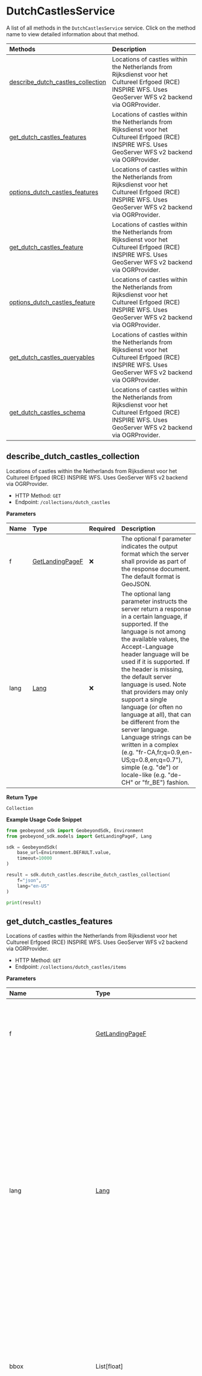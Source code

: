 # DutchCastlesService

A list of all methods in the `DutchCastlesService` service. Click on the method name to view detailed information about that method.

| Methods                                                                 | Description                                                                                                                                               |
| :---------------------------------------------------------------------- | :-------------------------------------------------------------------------------------------------------------------------------------------------------- |
| [describe_dutch_castles_collection](#describe_dutch_castles_collection) | Locations of castles within the Netherlands from Rijksdienst voor het Cultureel Erfgoed (RCE) INSPIRE WFS. Uses GeoServer WFS v2 backend via OGRProvider. |
| [get_dutch_castles_features](#get_dutch_castles_features)               | Locations of castles within the Netherlands from Rijksdienst voor het Cultureel Erfgoed (RCE) INSPIRE WFS. Uses GeoServer WFS v2 backend via OGRProvider. |
| [options_dutch_castles_features](#options_dutch_castles_features)       | Locations of castles within the Netherlands from Rijksdienst voor het Cultureel Erfgoed (RCE) INSPIRE WFS. Uses GeoServer WFS v2 backend via OGRProvider. |
| [get_dutch_castles_feature](#get_dutch_castles_feature)                 | Locations of castles within the Netherlands from Rijksdienst voor het Cultureel Erfgoed (RCE) INSPIRE WFS. Uses GeoServer WFS v2 backend via OGRProvider. |
| [options_dutch_castles_feature](#options_dutch_castles_feature)         | Locations of castles within the Netherlands from Rijksdienst voor het Cultureel Erfgoed (RCE) INSPIRE WFS. Uses GeoServer WFS v2 backend via OGRProvider. |
| [get_dutch_castles_queryables](#get_dutch_castles_queryables)           | Locations of castles within the Netherlands from Rijksdienst voor het Cultureel Erfgoed (RCE) INSPIRE WFS. Uses GeoServer WFS v2 backend via OGRProvider. |
| [get_dutch_castles_schema](#get_dutch_castles_schema)                   | Locations of castles within the Netherlands from Rijksdienst voor het Cultureel Erfgoed (RCE) INSPIRE WFS. Uses GeoServer WFS v2 backend via OGRProvider. |

## describe_dutch_castles_collection

Locations of castles within the Netherlands from Rijksdienst voor het Cultureel Erfgoed (RCE) INSPIRE WFS. Uses GeoServer WFS v2 backend via OGRProvider.

- HTTP Method: `GET`
- Endpoint: `/collections/dutch_castles`

**Parameters**

| Name | Type                                            | Required | Description                                                                                                                                                                                                                                                                                                                                                                                                                                                                                                                                                                                          |
| :--- | :---------------------------------------------- | :------- | :--------------------------------------------------------------------------------------------------------------------------------------------------------------------------------------------------------------------------------------------------------------------------------------------------------------------------------------------------------------------------------------------------------------------------------------------------------------------------------------------------------------------------------------------------------------------------------------------------- |
| f    | [GetLandingPageF](../models/GetLandingPageF.md) | ❌       | The optional f parameter indicates the output format which the server shall provide as part of the response document. The default format is GeoJSON.                                                                                                                                                                                                                                                                                                                                                                                                                                                 |
| lang | [Lang](../models/Lang.md)                       | ❌       | The optional lang parameter instructs the server return a response in a certain language, if supported. If the language is not among the available values, the Accept-Language header language will be used if it is supported. If the header is missing, the default server language is used. Note that providers may only support a single language (or often no language at all), that can be different from the server language. Language strings can be written in a complex (e.g. "fr-CA,fr;q=0.9,en-US;q=0.8,en;q=0.7"), simple (e.g. "de") or locale-like (e.g. "de-CH" or "fr_BE") fashion. |

**Return Type**

`Collection`

**Example Usage Code Snippet**

```python
from geobeyond_sdk import GeobeyondSdk, Environment
from geobeyond_sdk.models import GetLandingPageF, Lang

sdk = GeobeyondSdk(
    base_url=Environment.DEFAULT.value,
    timeout=10000
)

result = sdk.dutch_castles.describe_dutch_castles_collection(
    f="json",
    lang="en-US"
)

print(result)
```

## get_dutch_castles_features

Locations of castles within the Netherlands from Rijksdienst voor het Cultureel Erfgoed (RCE) INSPIRE WFS. Uses GeoServer WFS v2 backend via OGRProvider.

- HTTP Method: `GET`
- Endpoint: `/collections/dutch_castles/items`

**Parameters**

| Name                       | Type                                                                                      | Required | Description                                                                                                                                                                                                                                                                                                                                                                                                                                                                                                                                                                                          |
| :------------------------- | :---------------------------------------------------------------------------------------- | :------- | :--------------------------------------------------------------------------------------------------------------------------------------------------------------------------------------------------------------------------------------------------------------------------------------------------------------------------------------------------------------------------------------------------------------------------------------------------------------------------------------------------------------------------------------------------------------------------------------------------- |
| f                          | [GetLandingPageF](../models/GetLandingPageF.md)                                           | ❌       | The optional f parameter indicates the output format which the server shall provide as part of the response document. The default format is GeoJSON.                                                                                                                                                                                                                                                                                                                                                                                                                                                 |
| lang                       | [Lang](../models/Lang.md)                                                                 | ❌       | The optional lang parameter instructs the server return a response in a certain language, if supported. If the language is not among the available values, the Accept-Language header language will be used if it is supported. If the header is missing, the default server language is used. Note that providers may only support a single language (or often no language at all), that can be different from the server language. Language strings can be written in a complex (e.g. "fr-CA,fr;q=0.9,en-US;q=0.8,en;q=0.7"), simple (e.g. "de") or locale-like (e.g. "de-CH" or "fr_BE") fashion. |
| bbox                       | List[float]                                                                               | ❌       | Only features that have a geometry that intersects the bounding box are selected.The bounding box is provided as four or six numbers, depending on whether the coordinate reference system includes a vertical axis (height or depth).                                                                                                                                                                                                                                                                                                                                                               |
| limit                      | int                                                                                       | ❌       | The optional limit parameter limits the number of items that are presented in the response document. Only items are counted that are on the first level of the collection in the response document. Nested objects contained within the explicitly requested items shall not be counted. Minimum = 1. Maximum = 10000. Default = 10.                                                                                                                                                                                                                                                                 |
| crs                        | str                                                                                       | ❌       | Indicates the coordinate reference system for the results.                                                                                                                                                                                                                                                                                                                                                                                                                                                                                                                                           |
| bbox_crs                   | str                                                                                       | ❌       | Indicates the coordinate reference system for the given bbox coordinates.                                                                                                                                                                                                                                                                                                                                                                                                                                                                                                                            |
| properties                 | [List[GetDutchCastlesFeaturesProperties]](../models/GetDutchCastlesFeaturesProperties.md) | ❌       | The properties that should be included for each feature. The parameter value is a comma-separated list of property names.                                                                                                                                                                                                                                                                                                                                                                                                                                                                            |
| vendor_specific_parameters | dict                                                                                      | ❌       | Additional "free-form" parameters that are not explicitly defined                                                                                                                                                                                                                                                                                                                                                                                                                                                                                                                                    |
| skip_geometry              | bool                                                                                      | ❌       | This option can be used to skip response geometries for each feature.                                                                                                                                                                                                                                                                                                                                                                                                                                                                                                                                |
| sortby                     | List[str]                                                                                 | ❌       | Specifies a comma-separated list of property names by which the response shall be sorted. If the property name is preceded by a plus (+) sign it indicates an ascending sort for that property. If the property name is preceded by a minus (-) sign it indicates a descending sort for that property. If the property is not preceded by a plus or minus, then the default sort order implied is ascending (+).                                                                                                                                                                                     |
| offset                     | int                                                                                       | ❌       | The optional offset parameter indicates the index within the result set from which the server shall begin presenting results in the response document. The first element has an index of 0 (default).                                                                                                                                                                                                                                                                                                                                                                                                |
| gml_id                     | str                                                                                       | ❌       |                                                                                                                                                                                                                                                                                                                                                                                                                                                                                                                                                                                                      |
| gid                        | int                                                                                       | ❌       |                                                                                                                                                                                                                                                                                                                                                                                                                                                                                                                                                                                                      |
| cchin                      | str                                                                                       | ❌       |                                                                                                                                                                                                                                                                                                                                                                                                                                                                                                                                                                                                      |
| naam                       | str                                                                                       | ❌       |                                                                                                                                                                                                                                                                                                                                                                                                                                                                                                                                                                                                      |
| plaats                     | str                                                                                       | ❌       |                                                                                                                                                                                                                                                                                                                                                                                                                                                                                                                                                                                                      |
| info_link                  | str                                                                                       | ❌       |                                                                                                                                                                                                                                                                                                                                                                                                                                                                                                                                                                                                      |
| datering                   | str                                                                                       | ❌       |                                                                                                                                                                                                                                                                                                                                                                                                                                                                                                                                                                                                      |
| rijksmonnr                 | str                                                                                       | ❌       |                                                                                                                                                                                                                                                                                                                                                                                                                                                                                                                                                                                                      |
| provincie                  | str                                                                                       | ❌       |                                                                                                                                                                                                                                                                                                                                                                                                                                                                                                                                                                                                      |
| foto_thumb                 | str                                                                                       | ❌       |                                                                                                                                                                                                                                                                                                                                                                                                                                                                                                                                                                                                      |
| foto_groot                 | str                                                                                       | ❌       |                                                                                                                                                                                                                                                                                                                                                                                                                                                                                                                                                                                                      |
| bijschrift                 | str                                                                                       | ❌       |                                                                                                                                                                                                                                                                                                                                                                                                                                                                                                                                                                                                      |
| zichtbaar                  | str                                                                                       | ❌       |                                                                                                                                                                                                                                                                                                                                                                                                                                                                                                                                                                                                      |
| legenda                    | str                                                                                       | ❌       |                                                                                                                                                                                                                                                                                                                                                                                                                                                                                                                                                                                                      |
| typering                   | str                                                                                       | ❌       |                                                                                                                                                                                                                                                                                                                                                                                                                                                                                                                                                                                                      |

**Return Type**

`FeatureCollectionGeoJson`

**Example Usage Code Snippet**

```python
from geobeyond_sdk import GeobeyondSdk, Environment
from geobeyond_sdk.models import GetLandingPageF, Lang, dict

sdk = GeobeyondSdk(
    base_url=Environment.DEFAULT.value,
    timeout=10000
)
bbox=[
    9.33
]
properties=[
    "gml_id"
]
vendor_specific_parameters=dict(
    {}
)
sortby=[
    "bRsp*b&"
]

result = sdk.dutch_castles.get_dutch_castles_features(
    f="json",
    lang="en-US",
    bbox=bbox,
    limit=10,
    crs="crs",
    bbox_crs="bbox-crs",
    properties=properties,
    vendor_specific_parameters=vendor_specific_parameters,
    skip_geometry=True,
    sortby=sortby,
    offset=3,
    gml_id="gml_id",
    gid=4,
    cchin="cchin",
    naam="naam",
    plaats="plaats",
    info_link="info_link",
    datering="datering",
    rijksmonnr="rijksmonnr",
    provincie="provincie",
    foto_thumb="foto_thumb",
    foto_groot="foto_groot",
    bijschrift="bijschrift",
    zichtbaar="zichtbaar",
    legenda="legenda",
    typering="typering"
)

print(result)
```

## options_dutch_castles_features

Locations of castles within the Netherlands from Rijksdienst voor het Cultureel Erfgoed (RCE) INSPIRE WFS. Uses GeoServer WFS v2 backend via OGRProvider.

- HTTP Method: `OPTIONS`
- Endpoint: `/collections/dutch_castles/items`

**Example Usage Code Snippet**

```python
from geobeyond_sdk import GeobeyondSdk, Environment

sdk = GeobeyondSdk(
    base_url=Environment.DEFAULT.value,
    timeout=10000
)

result = sdk.dutch_castles.options_dutch_castles_features()

print(result)
```

## get_dutch_castles_feature

Locations of castles within the Netherlands from Rijksdienst voor het Cultureel Erfgoed (RCE) INSPIRE WFS. Uses GeoServer WFS v2 backend via OGRProvider.

- HTTP Method: `GET`
- Endpoint: `/collections/dutch_castles/items/{featureId}`

**Parameters**

| Name       | Type                                            | Required | Description                                                                                                                                                                                                                                                                                                                                                                                                                                                                                                                                                                                          |
| :--------- | :---------------------------------------------- | :------- | :--------------------------------------------------------------------------------------------------------------------------------------------------------------------------------------------------------------------------------------------------------------------------------------------------------------------------------------------------------------------------------------------------------------------------------------------------------------------------------------------------------------------------------------------------------------------------------------------------- |
| feature_id | str                                             | ✅       | local identifier of a feature                                                                                                                                                                                                                                                                                                                                                                                                                                                                                                                                                                        |
| crs        | str                                             | ❌       | Indicates the coordinate reference system for the results.                                                                                                                                                                                                                                                                                                                                                                                                                                                                                                                                           |
| f          | [GetLandingPageF](../models/GetLandingPageF.md) | ❌       | The optional f parameter indicates the output format which the server shall provide as part of the response document. The default format is GeoJSON.                                                                                                                                                                                                                                                                                                                                                                                                                                                 |
| lang       | [Lang](../models/Lang.md)                       | ❌       | The optional lang parameter instructs the server return a response in a certain language, if supported. If the language is not among the available values, the Accept-Language header language will be used if it is supported. If the header is missing, the default server language is used. Note that providers may only support a single language (or often no language at all), that can be different from the server language. Language strings can be written in a complex (e.g. "fr-CA,fr;q=0.9,en-US;q=0.8,en;q=0.7"), simple (e.g. "de") or locale-like (e.g. "de-CH" or "fr_BE") fashion. |

**Return Type**

`FeatureGeoJson`

**Example Usage Code Snippet**

```python
from geobeyond_sdk import GeobeyondSdk, Environment
from geobeyond_sdk.models import GetLandingPageF, Lang

sdk = GeobeyondSdk(
    base_url=Environment.DEFAULT.value,
    timeout=10000
)

result = sdk.dutch_castles.get_dutch_castles_feature(
    feature_id="featureId",
    crs="crs",
    f="json",
    lang="en-US"
)

print(result)
```

## options_dutch_castles_feature

Locations of castles within the Netherlands from Rijksdienst voor het Cultureel Erfgoed (RCE) INSPIRE WFS. Uses GeoServer WFS v2 backend via OGRProvider.

- HTTP Method: `OPTIONS`
- Endpoint: `/collections/dutch_castles/items/{featureId}`

**Parameters**

| Name       | Type | Required | Description                   |
| :--------- | :--- | :------- | :---------------------------- |
| feature_id | str  | ✅       | local identifier of a feature |

**Example Usage Code Snippet**

```python
from geobeyond_sdk import GeobeyondSdk, Environment

sdk = GeobeyondSdk(
    base_url=Environment.DEFAULT.value,
    timeout=10000
)

result = sdk.dutch_castles.options_dutch_castles_feature(feature_id="featureId")

print(result)
```

## get_dutch_castles_queryables

Locations of castles within the Netherlands from Rijksdienst voor het Cultureel Erfgoed (RCE) INSPIRE WFS. Uses GeoServer WFS v2 backend via OGRProvider.

- HTTP Method: `GET`
- Endpoint: `/collections/dutch_castles/queryables`

**Parameters**

| Name | Type                                            | Required | Description                                                                                                                                                                                                                                                                                                                                                                                                                                                                                                                                                                                          |
| :--- | :---------------------------------------------- | :------- | :--------------------------------------------------------------------------------------------------------------------------------------------------------------------------------------------------------------------------------------------------------------------------------------------------------------------------------------------------------------------------------------------------------------------------------------------------------------------------------------------------------------------------------------------------------------------------------------------------- |
| f    | [GetLandingPageF](../models/GetLandingPageF.md) | ❌       | The optional f parameter indicates the output format which the server shall provide as part of the response document. The default format is GeoJSON.                                                                                                                                                                                                                                                                                                                                                                                                                                                 |
| lang | [Lang](../models/Lang.md)                       | ❌       | The optional lang parameter instructs the server return a response in a certain language, if supported. If the language is not among the available values, the Accept-Language header language will be used if it is supported. If the header is missing, the default server language is used. Note that providers may only support a single language (or often no language at all), that can be different from the server language. Language strings can be written in a complex (e.g. "fr-CA,fr;q=0.9,en-US;q=0.8,en;q=0.7"), simple (e.g. "de") or locale-like (e.g. "de-CH" or "fr_BE") fashion. |

**Return Type**

`Queryables`

**Example Usage Code Snippet**

```python
from geobeyond_sdk import GeobeyondSdk, Environment
from geobeyond_sdk.models import GetLandingPageF, Lang

sdk = GeobeyondSdk(
    base_url=Environment.DEFAULT.value,
    timeout=10000
)

result = sdk.dutch_castles.get_dutch_castles_queryables(
    f="json",
    lang="en-US"
)

print(result)
```

## get_dutch_castles_schema

Locations of castles within the Netherlands from Rijksdienst voor het Cultureel Erfgoed (RCE) INSPIRE WFS. Uses GeoServer WFS v2 backend via OGRProvider.

- HTTP Method: `GET`
- Endpoint: `/collections/dutch_castles/schema`

**Parameters**

| Name | Type                                            | Required | Description                                                                                                                                                                                                                                                                                                                                                                                                                                                                                                                                                                                          |
| :--- | :---------------------------------------------- | :------- | :--------------------------------------------------------------------------------------------------------------------------------------------------------------------------------------------------------------------------------------------------------------------------------------------------------------------------------------------------------------------------------------------------------------------------------------------------------------------------------------------------------------------------------------------------------------------------------------------------- |
| f    | [GetLandingPageF](../models/GetLandingPageF.md) | ❌       | The optional f parameter indicates the output format which the server shall provide as part of the response document. The default format is GeoJSON.                                                                                                                                                                                                                                                                                                                                                                                                                                                 |
| lang | [Lang](../models/Lang.md)                       | ❌       | The optional lang parameter instructs the server return a response in a certain language, if supported. If the language is not among the available values, the Accept-Language header language will be used if it is supported. If the header is missing, the default server language is used. Note that providers may only support a single language (or often no language at all), that can be different from the server language. Language strings can be written in a complex (e.g. "fr-CA,fr;q=0.9,en-US;q=0.8,en;q=0.7"), simple (e.g. "de") or locale-like (e.g. "de-CH" or "fr_BE") fashion. |

**Return Type**

`Queryables`

**Example Usage Code Snippet**

```python
from geobeyond_sdk import GeobeyondSdk, Environment
from geobeyond_sdk.models import GetLandingPageF, Lang

sdk = GeobeyondSdk(
    base_url=Environment.DEFAULT.value,
    timeout=10000
)

result = sdk.dutch_castles.get_dutch_castles_schema(
    f="json",
    lang="en-US"
)

print(result)
```

<!-- This file was generated by liblab | https://liblab.com/ -->
